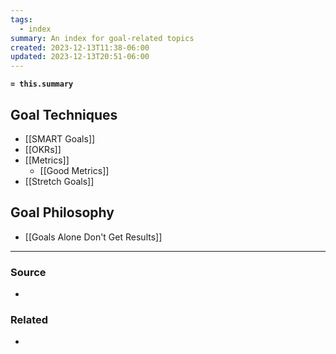 ```yaml
---
tags:
  - index
summary: An index for goal-related topics
created: 2023-12-13T11:38-06:00
updated: 2023-12-13T20:51-06:00
---
```

**`= this.summary`**

## Goal Techniques
- [[SMART Goals]]
- [[OKRs]]
- [[Metrics]]
	- [[Good Metrics]]
- [[Stretch Goals]]

## Goal Philosophy
- [[Goals Alone Don't Get Results]]


---
### Source
- 

### Related
- 